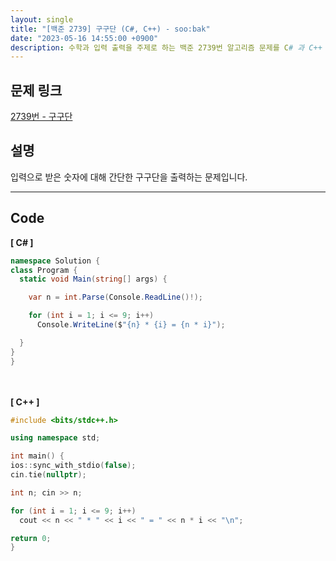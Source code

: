 ```yaml
---
layout: single
title: "[백준 2739] 구구단 (C#, C++) - soo:bak"
date: "2023-05-16 14:55:00 +0900"
description: 수학과 입력 출력을 주제로 하는 백준 2739번 알고리즘 문제를 C# 과 C++ 로 풀이 및 해설
---
```


## 문제 링크
  [2739번 - 구구단](https://www.acmicpc.net/problem/2739)

## 설명
입력으로 받은 숫자에 대해 간단한 구구단을 출력하는 문제입니다. <br>

- - -

## Code
<b>[ C# ] </b>
<br>

  ```c#
namespace Solution {
  class Program {
    static void Main(string[] args) {

      var n = int.Parse(Console.ReadLine()!);

      for (int i = 1; i <= 9; i++)
        Console.WriteLine($"{n} * {i} = {n * i}");

    }
  }
}
  ```
<br><br>
<b>[ C++ ] </b>
<br>

  ```c++
#include <bits/stdc++.h>

using namespace std;

int main() {
  ios::sync_with_stdio(false);
  cin.tie(nullptr);

  int n; cin >> n;

  for (int i = 1; i <= 9; i++)
    cout << n << " * " << i << " = " << n * i << "\n";

  return 0;
}
  ```
